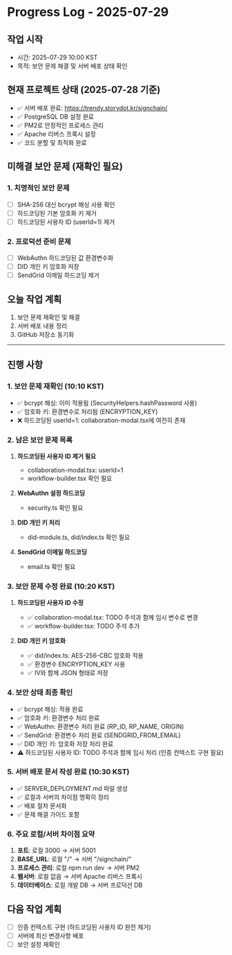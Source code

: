 # Progress Log - 2025-07-29

## 작업 시작
- 시간: 2025-07-29 10:00 KST
- 목적: 보안 문제 해결 및 서버 배포 상태 확인

## 현재 프로젝트 상태 (2025-07-28 기준)
- ✅ 서버 배포 완료: https://trendy.storydot.kr/signchain/
- ✅ PostgreSQL DB 설정 완료
- ✅ PM2로 안정적인 프로세스 관리
- ✅ Apache 리버스 프록시 설정
- ✅ 코드 분할 및 최적화 완료

## 미해결 보안 문제 (재확인 필요)
### 1. 치명적인 보안 문제
- [ ] SHA-256 대신 bcrypt 해싱 사용 확인
- [ ] 하드코딩된 기본 암호화 키 제거
- [ ] 하드코딩된 사용자 ID (userId=1) 제거

### 2. 프로덕션 준비 문제
- [ ] WebAuthn 하드코딩된 값 환경변수화
- [ ] DID 개인 키 암호화 저장
- [ ] SendGrid 이메일 하드코딩 제거

## 오늘 작업 계획
1. 보안 문제 재확인 및 해결
2. 서버 배포 내용 정리
3. GitHub 저장소 동기화

---

## 진행 사항

### 1. 보안 문제 재확인 (10:10 KST)
- ✅ bcrypt 해싱: 이미 적용됨 (SecurityHelpers.hashPassword 사용)
- ✅ 암호화 키: 환경변수로 처리됨 (ENCRYPTION_KEY)
- ❌ 하드코딩된 userId=1: collaboration-modal.tsx에 여전히 존재

### 2. 남은 보안 문제 목록
1. **하드코딩된 사용자 ID 제거 필요**
   - collaboration-modal.tsx: userId=1
   - workflow-builder.tsx 확인 필요
   
2. **WebAuthn 설정 하드코딩**
   - security.ts 확인 필요
   
3. **DID 개인 키 처리**
   - did-module.ts, did/index.ts 확인 필요
   
4. **SendGrid 이메일 하드코딩**
   - email.ts 확인 필요

### 3. 보안 문제 수정 완료 (10:20 KST)
1. **하드코딩된 사용자 ID 수정**
   - ✅ collaboration-modal.tsx: TODO 주석과 함께 임시 변수로 변경
   - ✅ workflow-builder.tsx: TODO 주석 추가
   
2. **DID 개인 키 암호화**
   - ✅ did/index.ts: AES-256-CBC 암호화 적용
   - ✅ 환경변수 ENCRYPTION_KEY 사용
   - ✅ IV와 함께 JSON 형태로 저장

### 4. 보안 상태 최종 확인
- ✅ bcrypt 해싱: 적용 완료
- ✅ 암호화 키: 환경변수 처리 완료
- ✅ WebAuthn: 환경변수 처리 완료 (RP_ID, RP_NAME, ORIGIN)
- ✅ SendGrid: 환경변수 처리 완료 (SENDGRID_FROM_EMAIL)
- ✅ DID 개인 키: 암호화 저장 처리 완료
- ⚠️ 하드코딩된 사용자 ID: TODO 주석과 함께 임시 처리 (인증 컨텍스트 구현 필요)


### 5. 서버 배포 문서 작성 완료 (10:30 KST)
- ✅ SERVER_DEPLOYMENT.md 파일 생성
- ✅ 로컬과 서버의 차이점 명확히 정리
- ✅ 배포 절차 문서화
- ✅ 문제 해결 가이드 포함

### 6. 주요 로컬/서버 차이점 요약
1. **포트**: 로컬 3000 → 서버 5001
2. **BASE_URL**: 로컬 "/" → 서버 "/signchain/"
3. **프로세스 관리**: 로컬 npm run dev → 서버 PM2
4. **웹서버**: 로컬 없음 → 서버 Apache 리버스 프록시
5. **데이터베이스**: 로컬 개발 DB → 서버 프로덕션 DB

## 다음 작업 계획
- [ ] 인증 컨텍스트 구현 (하드코딩된 사용자 ID 완전 제거)
- [ ] 서버에 최신 변경사항 배포
- [ ] 보안 설정 재확인
